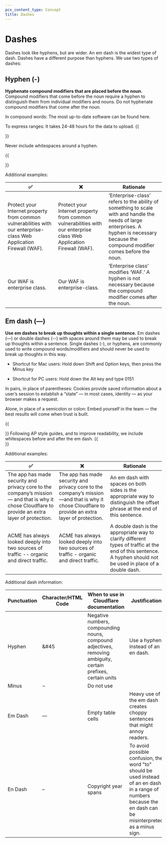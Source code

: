 ```yaml
---
pcx_content_type: Concept
title: Dashes
---
```


# Dashes

Dashes look like hyphens, but are wider. An em dash is the widest type of dash. Dashes have a different purpose than hyphens. We use two types of dashes:

## Hyphen (-) 

**Hyphenate compound modifiers that are placed before the noun.** Compound modifiers that come before the noun require a hyphen to distinguish them from individual modifiers and nouns. Do not hyphenate compound modifiers that come after the noun. 

In compound words: The most up-to-date software can be found here.

To express ranges: It takes 24-48 hours for the data to upload.
{{<Aside type="note">}}
 
Never include whitespaces around a hyphen.
 
{{</Aside>}}

Additional examples:

|✅|❌|Rationale|
|----|---|---|
|Protect your Internet property from common vulnerabilities with our enterprise-class Web Application Firewall (WAF).| Protect your Internet property from common vulnerabilities with our enterprise class Web Application Firewall (WAF). | ‘Enterprise-class’ refers to the ability of something to scale with and handle the needs of large enterprises. A hyphen is necessary because the compound modifier comes before the noun. |
|Our WAF is enterprise class. | Our WAF is enterprise-class. | ‘Enterprise class’ modifies ‘WAF.’ A hyphen is not necessary because the compound modifier comes after the noun. |

## Em dash (—)
**Use em dashes to break up thoughts within a single sentence.** Em dashes (—) or double dashes (--) with spaces around them may be used to break up thoughts within a sentence. Single dashes (-), or hyphens, are commonly used to write compound words/modifiers and should never be used to break up thoughts in this way.

+ Shortcut for Mac users: Hold down Shift and Option keys, then press the Minus key

+ Shortcut for PC users: Hold down the Alt key and type 0151

In pairs, in place of parentheses: Cookies provide saved information about a user’s session to establish a “state” — in most cases, identity — as your browser makes a request.

Alone, in place of a semicolon or colon: Embed yourself in the team — the best results will come when trust is built.

{{<Aside type="note">}}
Following AP style guides, and to improve readability, we include whitespaces before and after the em dash.
{{</Aside>}}

Additional examples: 

|✅|❌|Rationale|
|----|---|---|
|The app has made security and privacy core to the company’s mission — and that is why it chose Cloudflare to provide an extra layer of protection.|The app has made security and privacy core to the company’s mission—and that is why it chose Cloudflare to provide an extra layer of protection.|An em dash with spaces on both sides is the appropriate way to distinguish the offset phrase at the end of this sentence.|
|ACME has always looked deeply into two sources of traffic -- organic and direct traffic.|ACME has always looked deeply into two sources of traffic - organic and direct traffic.|A double dash is the appropriate way to clarify different types of traffic at the end of this sentence. A hyphen should not be used in place of a double dash.|

Additional dash information:

|Punctuation|Character/HTML Code|When to use in Cloudflare documentation | Justification| 
|----|----|----|----|
|Hyphen |&#45|Negative numbers, compounding nouns, compound adjectives, removing ambiguity, certain prefixes, certain units|Use a hyphen instead of an en dash.|
|Minus|&minus;|Do not use| |
|Em Dash|&mdash;|Empty table cells|Heavy use of the em dash creates choppy sentences that might annoy readers.|
|En Dash|&ndash;|Copyright year spans|To avoid possible confusion, the word "to" should be used instead of an en dash in a range of numbers because the en dash can be misinterpreted as a minus sign.|
